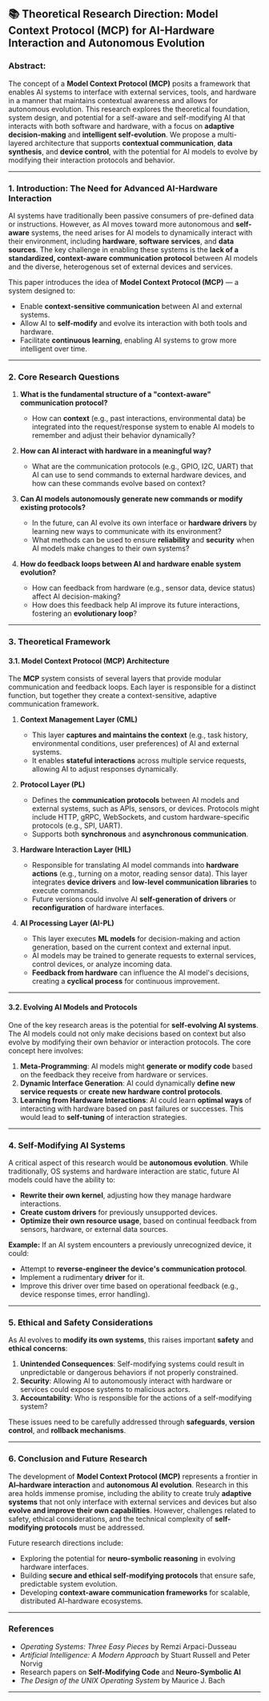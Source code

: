 <!--
─────────────────────────────────────────────────────────────────────────────
SAGE OS — Copyright (c) 2025 Ashish Vasant Yesale (ashishyesale007@gmail.com)
SPDX-License-Identifier: BSD-3-Clause OR Proprietary
SAGE OS is dual-licensed under the BSD 3-Clause License and a Commercial License.

This file is part of the SAGE OS Project.

─────────────────────────────────────────────────────────────────────────────
Licensing:
-----------
                                
                                                                            
  Licensed under the BSD 3-Clause License or a Commercial License.          
  You may use this file under the terms of either license as specified in: 
                                                                            
     - BSD 3-Clause License (see ./LICENSE)                           
     - Commercial License (see ./COMMERCIAL_TERMS.md or contact legal@your.org)  
                                                                            
  Redistribution and use in source and binary forms, with or without       
  modification, are permitted under the BSD license provided that the      
  following conditions are met:                                            
                                                                            
    * Redistributions of source code must retain the above copyright       
      notice, this list of conditions and the following disclaimer.       
    * Redistributions in binary form must reproduce the above copyright    
      notice, this list of conditions and the following disclaimer in the  
      documentation and/or other materials provided with the distribution. 
    * Neither the name of the project nor the names of its contributors    
      may be used to endorse or promote products derived from this         
      software without specific prior written permission.                  
                                                                            
  THIS SOFTWARE IS PROVIDED BY THE COPYRIGHT HOLDERS AND CONTRIBUTORS "AS  
  IS" AND ANY EXPRESS OR IMPLIED WARRANTIES, INCLUDING, BUT NOT LIMITED    
  TO, THE IMPLIED WARRANTIES OF MERCHANTABILITY AND FITNESS FOR A          
  PARTICULAR PURPOSE ARE DISCLAIMED. IN NO EVENT SHALL THE COPYRIGHT OWNER 
  OR CONTRIBUTORS BE LIABLE FOR ANY DIRECT, INDIRECT, INCIDENTAL, SPECIAL, 
  EXEMPLARY, OR CONSEQUENTIAL DAMAGES (INCLUDING, BUT NOT LIMITED TO,      
  PROCUREMENT OF SUBSTITUTE GOODS OR SERVICES; LOSS OF USE, DATA, OR       
  PROFITS; OR BUSINESS INTERRUPTION) HOWEVER CAUSED AND ON ANY THEORY OF   
  LIABILITY, WHETHER IN CONTRACT, STRICT LIABILITY, OR TORT (INCLUDING     
  NEGLIGENCE OR OTHERWISE) ARISING IN ANY WAY OUT OF THE USE OF THIS       
  SOFTWARE, EVEN IF ADVISED OF THE POSSIBILITY OF SUCH DAMAGE.  

By using this software, you agree to be bound by the terms of either license.

Alternatively, commercial use with extended rights is available — contact the author for commercial licensing.

─────────────────────────────────────────────────────────────────────────────
Contributor Guidelines:
------------------------
Contributions are welcome under the terms of the Developer Certificate of Origin (DCO).
All contributors must certify that they have the right to submit the code and agree to
release it under the above license terms.

Contributions must:
  - Be original or appropriately attributed
  - Include clear documentation and test cases where applicable
  - Respect the coding and security guidelines defined in CONTRIBUTING.md

─────────────────────────────────────────────────────────────────────────────
Terms of Use and Disclaimer:
-----------------------------
This software is provided "as is", without any express or implied warranty.
In no event shall the authors, contributors, or copyright holders
be held liable for any damages arising from the use of this software.

Use of this software in critical systems (e.g., medical, nuclear, safety)
is entirely at your own risk unless specifically licensed for such purposes.

─────────────────────────────────────────────────────────────────────────────
-->
## 📚 **Theoretical Research Direction: Model Context Protocol (MCP) for AI-Hardware Interaction and Autonomous Evolution**

### **Abstract:**

The concept of a **Model Context Protocol (MCP)** posits a framework that enables AI systems to interface with external services, tools, and hardware in a manner that maintains contextual awareness and allows for autonomous evolution. This research explores the theoretical foundation, system design, and potential for a self-aware and self-modifying AI that interacts with both software and hardware, with a focus on **adaptive decision-making** and **intelligent self-evolution**. We propose a multi-layered architecture that supports **contextual communication**, **data synthesis**, and **device control**, with the potential for AI models to evolve by modifying their interaction protocols and behavior.

---

### **1. Introduction: The Need for Advanced AI-Hardware Interaction**

AI systems have traditionally been passive consumers of pre-defined data or instructions. However, as AI moves toward more autonomous and **self-aware** systems, the need arises for AI models to dynamically interact with their environment, including **hardware**, **software services**, and **data sources**. The key challenge in enabling these systems is the **lack of a standardized, context-aware communication protocol** between AI models and the diverse, heterogenous set of external devices and services.

This paper introduces the idea of **Model Context Protocol (MCP)** — a system designed to:

* Enable **context-sensitive communication** between AI and external systems.
* Allow AI to **self-modify** and evolve its interaction with both tools and hardware.
* Facilitate **continuous learning**, enabling AI systems to grow more intelligent over time.

---

### **2. Core Research Questions**

1. **What is the fundamental structure of a "context-aware" communication protocol?**

   * How can **context** (e.g., past interactions, environmental data) be integrated into the request/response system to enable AI models to remember and adjust their behavior dynamically?

2. **How can AI interact with hardware in a meaningful way?**

   * What are the communication protocols (e.g., GPIO, I2C, UART) that AI can use to send commands to external hardware devices, and how can these commands evolve based on context?

3. **Can AI models autonomously generate new commands or modify existing protocols?**

   * In the future, can AI evolve its own interface or **hardware drivers** by learning new ways to communicate with its environment?
   * What methods can be used to ensure **reliability** and **security** when AI models make changes to their own systems?

4. **How do feedback loops between AI and hardware enable system evolution?**

   * How can feedback from hardware (e.g., sensor data, device status) affect AI decision-making?
   * How does this feedback help AI improve its future interactions, fostering an **evolutionary loop**?

---

### **3. Theoretical Framework**

#### **3.1. Model Context Protocol (MCP) Architecture**

The **MCP** system consists of several layers that provide modular communication and feedback loops. Each layer is responsible for a distinct function, but together they create a context-sensitive, adaptive communication framework.

1. **Context Management Layer (CML)**

   * This layer **captures and maintains the context** (e.g., task history, environmental conditions, user preferences) of AI and external systems.
   * It enables **stateful interactions** across multiple service requests, allowing AI to adjust responses dynamically.

2. **Protocol Layer (PL)**

   * Defines the **communication protocols** between AI models and external systems, such as APIs, sensors, or devices. Protocols might include HTTP, gRPC, WebSockets, and custom hardware-specific protocols (e.g., SPI, UART).
   * Supports both **synchronous** and **asynchronous communication**.

3. **Hardware Interaction Layer (HIL)**

   * Responsible for translating AI model commands into **hardware actions** (e.g., turning on a motor, reading sensor data). This layer integrates **device drivers** and **low-level communication libraries** to execute commands.
   * Future versions could involve AI **self-generation of drivers** or **reconfiguration** of hardware interfaces.

4. **AI Processing Layer (AI-PL)**

   * This layer executes **ML models** for decision-making and action generation, based on the current context and external input.
   * AI models may be trained to generate requests to external services, control devices, or analyze incoming data.
   * **Feedback from hardware** can influence the AI model's decisions, creating a **cyclical process** for continuous improvement.

---

#### **3.2. Evolving AI Models and Protocols**

One of the key research areas is the potential for **self-evolving AI systems**. The AI models could not only make decisions based on context but also evolve by modifying their own behavior or interaction protocols. The core concept here involves:

1. **Meta-Programming**: AI models might **generate or modify code** based on the feedback they receive from hardware or services.
2. **Dynamic Interface Generation**: AI could dynamically **define new service requests** or **create new hardware control protocols**.
3. **Learning from Hardware Interactions**: AI could learn **optimal ways** of interacting with hardware based on past failures or successes. This would lead to **self-tuning** of interaction strategies.

---

### **4. Self-Modifying AI Systems**

A critical aspect of this research would be **autonomous evolution**. While traditionally, OS systems and hardware interaction are static, future AI models could have the ability to:

* **Rewrite their own kernel**, adjusting how they manage hardware interactions.
* **Create custom drivers** for previously unsupported devices.
* **Optimize their own resource usage**, based on continual feedback from sensors, hardware, or external data sources.

**Example:** If an AI system encounters a previously unrecognized device, it could:

* Attempt to **reverse-engineer the device's communication protocol**.
* Implement a rudimentary **driver** for it.
* Improve this driver over time based on operational feedback (e.g., device response times, error handling).

---

### **5. Ethical and Safety Considerations**

As AI evolves to **modify its own systems**, this raises important **safety** and **ethical concerns**:

1. **Unintended Consequences**: Self-modifying systems could result in unpredictable or dangerous behaviors if not properly constrained.
2. **Security**: Allowing AI to autonomously interact with hardware or services could expose systems to malicious actors.
3. **Accountability**: Who is responsible for the actions of a self-modifying system?

These issues need to be carefully addressed through **safeguards**, **version control**, and **rollback mechanisms**.

---

### **6. Conclusion and Future Research**

The development of **Model Context Protocol (MCP)** represents a frontier in **AI–hardware interaction** and **autonomous AI evolution**. Research in this area holds immense promise, including the ability to create truly **adaptive systems** that not only interface with external services and devices but also **evolve and improve their own capabilities**. However, challenges related to safety, ethical considerations, and the technical complexity of **self-modifying protocols** must be addressed.

Future research directions include:

* Exploring the potential for **neuro-symbolic reasoning** in evolving hardware interfaces.
* Building **secure and ethical self-modifying protocols** that ensure safe, predictable system evolution.
* Developing **context-aware communication frameworks** for scalable, distributed AI–hardware ecosystems.

---

### **References**

* *Operating Systems: Three Easy Pieces* by Remzi Arpaci-Dusseau
* *Artificial Intelligence: A Modern Approach* by Stuart Russell and Peter Norvig
* Research papers on **Self-Modifying Code** and **Neuro-Symbolic AI**
* *The Design of the UNIX Operating System* by Maurice J. Bach

--- 
